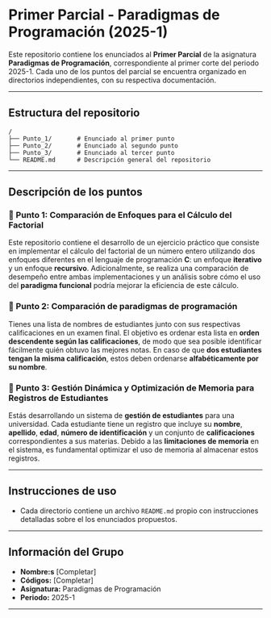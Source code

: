 # Primer Parcial - Paradigmas de Programación (2025-1)

Este repositorio contiene los enunciados al **Primer Parcial** de la asignatura **Paradigmas de Programación**, correspondiente al primer corte del periodo 2025-1. Cada uno de los puntos del parcial se encuentra organizado en directorios independientes, con su respectiva documentación.

---

## Estructura del repositorio

```
/
├── Punto_1/       # Enunciado al primer punto
├── Punto_2/       # Enunciado al segundo punto
├── Punto_3/       # Enunciado al tercer punto
└── README.md      # Descripción general del repositorio
```

---

## Descripción de los puntos

### 📌 Punto 1: Comparación de Enfoques para el Cálculo del Factorial
Este repositorio contiene el desarrollo de un ejercicio práctico que consiste en implementar el cálculo del factorial de un número entero utilizando dos enfoques diferentes en el lenguaje de programación **C**: un enfoque **iterativo** y un enfoque **recursivo**. Adicionalmente, se realiza una comparación de desempeño entre ambas implementaciones y un análisis sobre cómo el uso del **paradigma funcional** podría mejorar la eficiencia de este cálculo.

### 📌 Punto 2: Comparación de paradigmas de programación
Tienes una lista de nombres de estudiantes junto con sus respectivas calificaciones en un examen final. El objetivo es ordenar esta lista en **orden descendente según las calificaciones**, de modo que sea posible identificar fácilmente quién obtuvo las mejores notas. En caso de que **dos estudiantes tengan la misma calificación**, estos deben ordenarse **alfabéticamente por su nombre**.

### 📌 Punto 3: Gestión Dinámica y Optimización de Memoria para Registros de Estudiantes

Estás desarrollando un sistema de **gestión de estudiantes** para una universidad. Cada estudiante tiene un registro que incluye su **nombre**, **apellido**, **edad**, **número de identificación** y un conjunto de **calificaciones** correspondientes a sus materias. Debido a las **limitaciones de memoria** en el sistema, es fundamental optimizar el uso de memoria al almacenar estos registros.

---

## Instrucciones de uso

- Cada directorio contiene un archivo `README.md` propio con instrucciones detalladas sobre el los enunciados propuestos.

---

## Información del Grupo

- **Nombre:s** [Completar]
- **Códigos:** [Completar]
- **Asignatura:** Paradigmas de Programación
- **Periodo:** 2025-1

---

